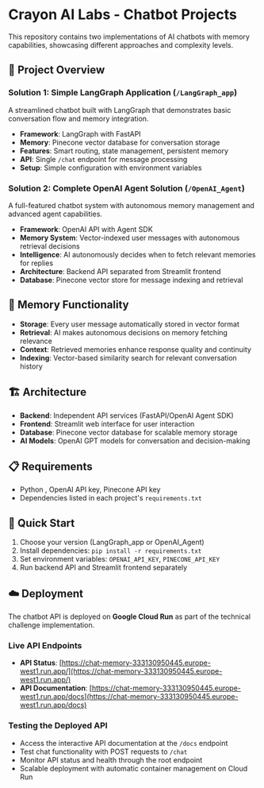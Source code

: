 # Crayon AI Labs - Chatbot Projects

This repository contains two implementations of AI chatbots with memory capabilities, showcasing different approaches and complexity levels.

## 🚀 Project Overview

### Solution 1: Simple LangGraph Application (`/LangGraph_app`)
A streamlined chatbot built with LangGraph that demonstrates basic conversation flow and memory integration.
- **Framework**: LangGraph with FastAPI
- **Memory**: Pinecone vector database for conversation storage
- **Features**: Smart routing, state management, persistent memory
- **API**: Single `/chat` endpoint for message processing
- **Setup**: Simple configuration with environment variables

### Solution 2: Complete OpenAI Agent Solution (`/OpenAI_Agent`)
A full-featured chatbot system with autonomous memory management and advanced agent capabilities.
- **Framework**: OpenAI API with Agent SDK
- **Memory System**: Vector-indexed user messages with autonomous retrieval decisions
- **Intelligence**: AI autonomously decides when to fetch relevant memories for replies
- **Architecture**: Backend API separated from Streamlit frontend
- **Database**: Pinecone vector store for message indexing and retrieval

## 🎯 Memory Functionality
- **Storage**: Every user message automatically stored in vector format
- **Retrieval**: AI makes autonomous decisions on memory fetching relevance
- **Context**: Retrieved memories enhance response quality and continuity
- **Indexing**: Vector-based similarity search for relevant conversation history

## 🏗️ Architecture
- **Backend**: Independent API services (FastAPI/OpenAI Agent SDK)
- **Frontend**: Streamlit web interface for user interaction
- **Database**: Pinecone vector database for scalable memory storage
- **AI Models**: OpenAI GPT models for conversation and decision-making

## 📋 Requirements
- Python , OpenAI API key, Pinecone API key
- Dependencies listed in each project's `requirements.txt`

## 🚀 Quick Start
1. Choose your version (LangGraph_app or OpenAI_Agent)
2. Install dependencies: `pip install -r requirements.txt`
3. Set environment variables: `OPENAI_API_KEY`, `PINECONE_API_KEY`
4. Run backend API and Streamlit frontend separately

## ☁️ Deployment
The chatbot API is deployed on **Google Cloud Run** as part of the technical challenge implementation.

### Live API Endpoints
- **API Status**: [https://chat-memory-333130950445.europe-west1.run.app/](https://chat-memory-333130950445.europe-west1.run.app/)
- **API Documentation**: [https://chat-memory-333130950445.europe-west1.run.app/docs](https://chat-memory-333130950445.europe-west1.run.app/docs)

### Testing the Deployed API
- Access the interactive API documentation at the `/docs` endpoint
- Test chat functionality with POST requests to `/chat`
- Monitor API status and health through the root endpoint
- Scalable deployment with automatic container management on Cloud Run 